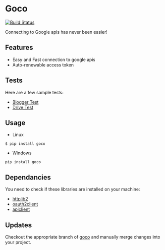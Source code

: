 # Goco
[![Build Status](https://img.shields.io/travis/jacebrowning/template-python/master.svg)](https://travis-ci.org/jacebrowning/template-python)

Connecting to Google apis has never been easier!


## Features

* Easy and Fast connection to google apis
* Auto-renewable access token

## Tests

Here are a few sample tests:

* [Blogger Test](https://github.com/elmoiv/goco/tree/master/tests/test1)
* [Drive Test](https://github.com/elmoiv/goco/tree/master/tests/test2)

## Usage


* Linux

```
$ pip install goco
```
* Windows

```
pip install goco
```

## Dependancies

You need to check if these libraries are installed on your machine:

* [httplib2](https://github.com/httplib2/httplib2)
* [oauth2client](https://github.com/googleapis/oauth2client)
* [apiclient](https://github.com/shazow/apiclient)

## Updates

Checkout the appropriate branch of [goco](https://github.com/elmoiv/goco) and manually merge changes into your project.
